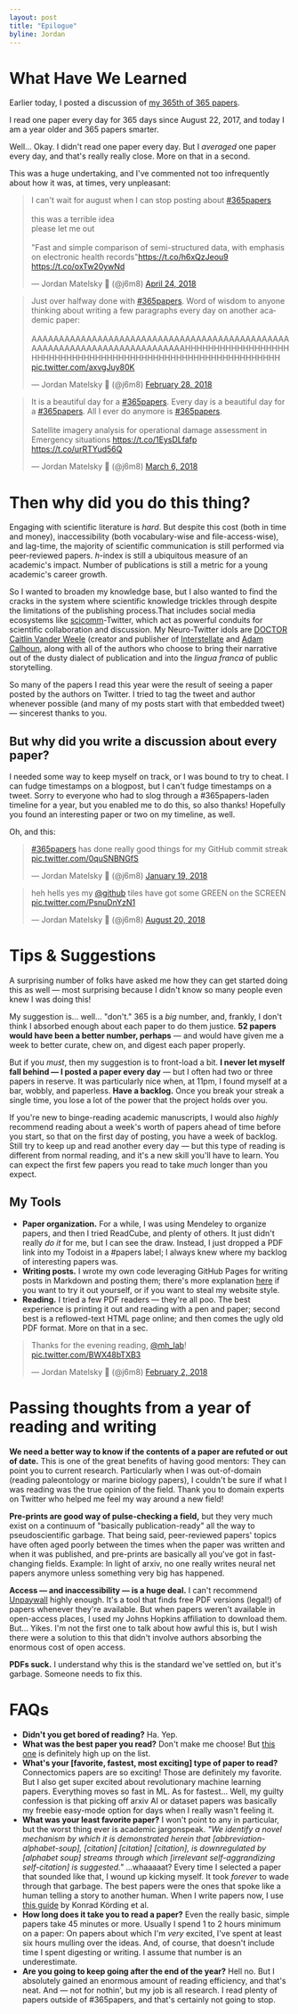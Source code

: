 ```yaml
---
layout: post
title: "Epilogue"
byline: Jordan
---
```


# What Have We Learned

Earlier today, I posted a discussion of [my 365th of 365 papers](http://blog.jordan.matelsky.com/365papers/365).

I read one paper every day for 365 days since August 22, 2017, and today I am a year older and 365 papers smarter.

Well... Okay. I didn't read one paper every day. But I _averaged_ one paper every day, and that's really really close. More on that in a second.

This was a huge undertaking, and I've commented not too infrequently about how it was, at times, very unpleasant:

<blockquote class="twitter-tweet" data-lang="en"><p lang="en" dir="ltr">I can&#39;t wait for august when I can stop posting about <a href="https://twitter.com/hashtag/365papers?src=hash&amp;ref_src=twsrc%5Etfw">#365papers</a><br><br>this was a terrible idea<br>please let me out<br><br>&quot;Fast and simple comparison of semi-structured data, with emphasis on electronic health records&quot;<a href="https://t.co/h6xQzJeou9">https://t.co/h6xQzJeou9</a> <a href="https://t.co/oxTw20ywNd">https://t.co/oxTw20ywNd</a></p>&mdash; Jordan Matelsky 🧠 (@j6m8) <a href="https://twitter.com/j6m8/status/988568680517775360?ref_src=twsrc%5Etfw">April 24, 2018</a></blockquote>
<script async src="https://platform.twitter.com/widgets.js" charset="utf-8"></script>

<blockquote class="twitter-tweet" data-lang="en"><p lang="en" dir="ltr">Just over halfway done with <a href="https://twitter.com/hashtag/365papers?src=hash&amp;ref_src=twsrc%5Etfw">#365papers</a>. Word of wisdom to anyone thinking about writing a few paragraphs every day on another academic paper: <br><br>AAAAAAAAAAAAAAAAAAAAAAAAAAAAAAAAAAAAAAAAAAAAAAAAAAAAAAAAAAAAAAAAAAAAAAAAAAAHHHHHHHHHHHHHHHHHHHHHHHHHHHHHHHHHHHHHHHHHHHHHHHHHHHHHHHHHHHHH <a href="https://t.co/axvgJuy80K">pic.twitter.com/axvgJuy80K</a></p>&mdash; Jordan Matelsky 🧠 (@j6m8) <a href="https://twitter.com/j6m8/status/968892884589121536?ref_src=twsrc%5Etfw">February 28, 2018</a></blockquote>
<script async src="https://platform.twitter.com/widgets.js" charset="utf-8"></script>

<blockquote class="twitter-tweet" data-lang="en"><p lang="en" dir="ltr">It is a beautiful day for a <a href="https://twitter.com/hashtag/365papers?src=hash&amp;ref_src=twsrc%5Etfw">#365papers</a>. Every day is a beautiful day for a <a href="https://twitter.com/hashtag/365papers?src=hash&amp;ref_src=twsrc%5Etfw">#365papers</a>. All I ever do anymore is <a href="https://twitter.com/hashtag/365papers?src=hash&amp;ref_src=twsrc%5Etfw">#365papers</a>.<br><br>Satellite imagery analysis for operational damage assessment in Emergency situations <a href="https://t.co/1EysDLfafp">https://t.co/1EysDLfafp</a> <a href="https://t.co/urRTYud56Q">https://t.co/urRTYud56Q</a></p>&mdash; Jordan Matelsky 🧠 (@j6m8) <a href="https://twitter.com/j6m8/status/970870405270556677?ref_src=twsrc%5Etfw">March 6, 2018</a></blockquote>
<script async src="https://platform.twitter.com/widgets.js" charset="utf-8"></script>

# Then why did you do this thing?

Engaging with scientific literature is _hard_. But despite this cost (both in time and money), inaccessibility (both vocabulary-wise and file-access-wise), and lag-time, the majority of scientific communication is still performed via peer-reviewed papers. $h$-index is still a ubiquitous measure of an academic's impact. Number of publications is still a metric for a young academic's career growth.

So I wanted to broaden my knowledge base, but I also wanted to find the cracks in the system where scientific knowledge trickles through despite the limitations of the publishing process.That includes social media ecosystems like [scicomm](https://twitter.com/search?q=%23scicomm)-Twitter, which act as powerful conduits for scientific collaboration and discussion. My Neuro-Twitter idols are [DOCTOR Caitlin Vander Weele](https://twitter.com/caitvw) (creator and publisher of [Interstellate](https://twitter.com/interstellate_) and [Adam Calhoun](https://twitter.com/neuroecology), along with all of the authors who choose to bring their narrative out of the dusty dialect of publication and into the _lingua franca_ of public storytelling.

So many of the papers I read this year were the result of seeing a paper posted by the authors on Twitter. I tried to tag the tweet and author whenever possible (and many of my posts start with that embedded tweet) — sincerest thanks to you.

## But why did you write a discussion about every paper?

I needed some way to keep myself on track, or I was bound to try to cheat. I can fudge timestamps on a blogpost, but I can't fudge timestamps on a tweet. Sorry to everyone who had to slog through a #365papers-laden timeline for a year, but you enabled me to do this, so also thanks! Hopefully you found an interesting paper or two on my timeline, as well.

Oh, and this:

<blockquote class="twitter-tweet" data-lang="en"><p lang="en" dir="ltr"><a href="https://twitter.com/hashtag/365papers?src=hash&amp;ref_src=twsrc%5Etfw">#365papers</a> has done really good things for my GitHub commit streak <a href="https://t.co/0quSNBNGfS">pic.twitter.com/0quSNBNGfS</a></p>&mdash; Jordan Matelsky 🧠 (@j6m8) <a href="https://twitter.com/j6m8/status/954485873428631557?ref_src=twsrc%5Etfw">January 19, 2018</a></blockquote>
<script async src="https://platform.twitter.com/widgets.js" charset="utf-8"></script>

<blockquote class="twitter-tweet" data-lang="en"><p lang="en" dir="ltr">heh hells yes my <a href="https://twitter.com/github?ref_src=twsrc%5Etfw">@github</a> tiles have got some GREEN on the SCREEN <a href="https://t.co/PsnuDnYzN1">pic.twitter.com/PsnuDnYzN1</a></p>&mdash; Jordan Matelsky 🧠 (@j6m8) <a href="https://twitter.com/j6m8/status/1031664840811728897?ref_src=twsrc%5Etfw">August 20, 2018</a></blockquote>
<script async src="https://platform.twitter.com/widgets.js" charset="utf-8"></script>



# Tips & Suggestions

A surprising number of folks have asked me how they can get started doing this as well — most surprising because I didn't know so many people even knew I was doing this!

My suggestion is... well... "don't." 365 is a _big_ number, and, frankly, I don't think I absorbed enough about each paper to do them justice. **52 papers would have been a better number, perhaps** — and would have given me a week to better curate, chew on, and digest each paper properly.

But if you _must_, then my suggestion is to front-load a bit. **I never let myself fall behind — I posted a paper every day** — but I often had two or three papers in reserve. It was particularly nice when, at 11pm, I found myself at a bar, wobbly, and paperless. **Have a backlog.** Once you break your streak a single time, you lose a lot of the power that the project holds over you.

If you're new to binge-reading academic manuscripts, I would also _highly_ recommend reading about a week's worth of papers ahead of time before you start, so that on the first day of posting, you have a week of backlog. Still try to keep up and read another every day — but this type of reading is different from normal reading, and it's a new skill you'll have to learn. You can expect the first few papers you read to take _much_ longer than you expect.

## My Tools

- **Paper organization.** For a while, I was using Mendeley to organize papers, and then I tried ReadCube, and plenty of others. It just didn't really _do it_ for me, but I can see the draw. Instead, I just dropped a PDF link into my Todoist in a #papers label; I always knew where my backlog of interesting papers was.
- **Writing posts.** I wrote my own code leveraging GitHub Pages for writing posts in Markdown and posting them; there's more explanation [here](https://github.com/j6k4m8/365papers) if you want to try it out yourself, or if you want to steal my website style.
- **Reading.** I tried a few PDF readers — they're all poo. The best experience is printing it out and reading with a pen and paper; second best is a reflowed-text HTML page online; and then comes the ugly old PDF format. More on that in a sec.

<blockquote class="twitter-tweet" data-lang="en"><p lang="en" dir="ltr">Thanks for the evening reading, <a href="https://twitter.com/mh_lab?ref_src=twsrc%5Etfw">@mh_lab</a>! <a href="https://t.co/BWX48bTXB3">pic.twitter.com/BWX48bTXB3</a></p>&mdash; Jordan Matelsky 🧠 (@j6m8) <a href="https://twitter.com/j6m8/status/959566887096147974?ref_src=twsrc%5Etfw">February 2, 2018</a></blockquote>
<script async src="https://platform.twitter.com/widgets.js" charset="utf-8"></script>

# Passing thoughts from a year of reading and writing

**We need a better way to know if the contents of a paper are refuted or out of date.** This is one of the great benefits of having good mentors: They can point you to current research. Particularly when I was out-of-domain (reading paleontology or marine biology papers), I couldn't be sure if what I was reading was the true opinion of the field. Thank you to domain experts on Twitter who helped me feel my way around a new field!

**Pre-prints are good way of pulse-checking a field,** but they very much exist on a continuum of "basically publication-ready" all the way to pseudoscientific garbage. That being said, peer-reviewed papers' topics have often aged poorly between the times when the paper was written and when it was published, and pre-prints are basically all you've got in fast-changing fields. Example: In light of arxiv, no one really writes neural net papers anymore unless something very big has happened.

**Access — and inaccessibility — is a huge deal.** I can't recommend [Unpaywall](https://unpaywall.org/faq) highly enough. It's a tool that finds free PDF versions (legal!) of papers whenever they're available. But when papers weren't available in open-access places, I used my Johns Hopkins affiliation to download them. But... Yikes. I'm not the first one to talk about how awful this is, but I wish there were a solution to this that didn't involve authors absorbing the enormous cost of open access.

**PDFs suck.** I understand why this is the standard we've settled on, but it's garbage. Someone needs to fix this.

# FAQs

- **Didn't you get bored of reading?** Ha. Yep.
- **What was the best paper you read?** Don't make me choose! But [this one](http://blog.jordan.matelsky.com/365papers/302/) is definitely high up on the list.
- **What's your [favorite, fastest, most exciting] type of paper to read?** Connectomics papers are so exciting! Those are definitely my favorite. But I also get super excited about revolutionary machine learning papers. Everything moves so fast in ML. As for fastest... Well, my guilty confession is that picking off arxiv AI or dataset papers was basically my freebie easy-mode option for days when I really wasn't feeling it.
- **What was your least favorite paper?** I won't point to any in particular, but the worst thing ever is academic jargonspeak. _"We identify a novel mechanism by which it is demonstrated herein that [abbreviation-alphabet-soup], [citation] [citation] [citation], is downregulated by [alphabet soup] streams through which [irrelevant self-aggrandizing self-citation] is suggested."_ ...whaaaaat? Every time I selected a paper that sounded like that, I wound up kicking myself. It took _forever_ to wade through that garbage. The best papers were the ones that spoke like a human telling a story to another human. When I write papers now, I use [this guide](http://dx.doi.org/10.1371/journal.pcbi.1005619) by Konrad Körding et al.
- **How long does it take you to read a paper?** Even the really basic, simple papers take 45 minutes or more. Usually I spend 1 to 2 hours minimum on a paper: On papers about which I'm _very_ excited, I've spent at least six hours mulling over the ideas. And, of course, that doesn't include time I spent digesting or writing. I assume that number is an underestimate.
- **Are you going to keep going after the end of the year?** Hell no. But I absolutely gained an enormous amount of reading efficiency, and that's neat. And — not for nothin', but my job is all research. I read plenty of papers outside of #365papers, and that's certainly not going to stop.
